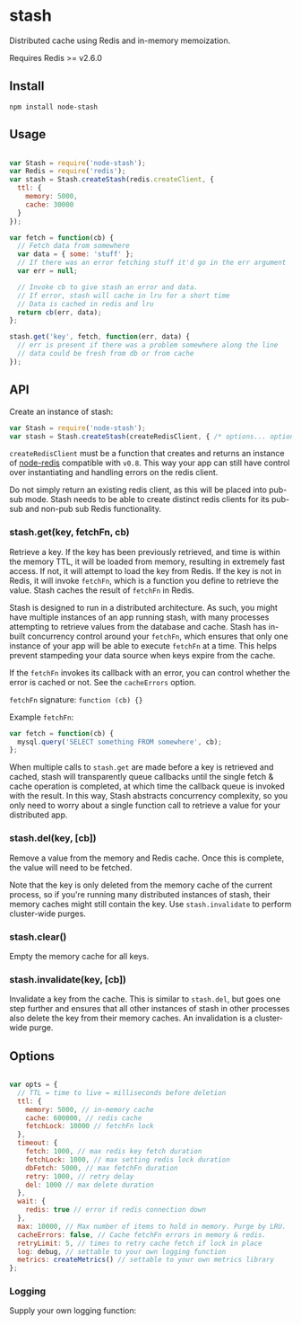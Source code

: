 stash
=====

Distributed cache using Redis and in-memory memoization.

Requires Redis >= v2.6.0

## Install

    npm install node-stash

## Usage

```javascript

var Stash = require('node-stash');
var Redis = require('redis');
var stash = Stash.createStash(redis.createClient, {
  ttl: {
    memory: 5000,
    cache: 30000
  }
});

var fetch = function(cb) {
  // Fetch data from somewhere
  var data = { some: 'stuff' };
  // If there was an error fetching stuff it'd go in the err argument
  var err = null;

  // Invoke cb to give stash an error and data.
  // If error, stash will cache in lru for a short time
  // Data is cached in redis and lru
  return cb(err, data);
};

stash.get('key', fetch, function(err, data) {
  // err is present if there was a problem somewhere along the line
  // data could be fresh from db or from cache
});

```

## API

Create an instance of stash:

```javascript
var Stash = require('node-stash');
var stash = Stash.createStash(createRedisClient, { /* options... optional :) */ });
```

`createRedisClient` must be a function that creates and returns an instance of [node-redis](https://github.com/mranney/node_redis) compatible with `v0.8`. This way your app can still have control over instantiating and handling errors on the redis client.

Do not simply return an existing redis client, as this will be placed into pub-sub mode. Stash needs to be able to create distinct redis clients for its pub-sub and non-pub sub Redis functionality.

### stash.get(key, fetchFn, cb)

Retrieve a key. If the key has been previously retrieved, and time is within the memory TTL, it will be loaded from memory, resulting in extremely fast access. If not, it will attempt to load the key from Redis. If the key is not in Redis, it will invoke `fetchFn`, which is a function you define to retrieve the value. Stash caches the result of `fetchFn` in Redis.

Stash is designed to run in a distributed architecture. As such, you might have multiple instances of an app running stash, with many processes attempting to retrieve values from the database and cache. Stash has in-built concurrency control around your `fetchFn`, which ensures that only one instance of your app will be able to execute `fetchFn` at a time. This helps prevent stampeding your data source when keys expire from the cache.

If the `fetchFn` invokes its callback with an error, you can control whether the error is cached or not. See the `cacheErrors` option.

`fetchFn` signature: `function (cb) {}`

Example `fetchFn`:

```javascript
var fetch = function(cb) {
  mysql.query('SELECT something FROM somewhere', cb);
};
```

When multiple calls to `stash.get` are made before a key is retrieved and cached, stash will transparently queue callbacks until the single fetch & cache operation is completed, at which time the callback queue is invoked with the result. In this way, Stash abstracts concurrency complexity, so you only need to worry about a single function call to retrieve a value for your distributed app.

### stash.del(key, [cb])

Remove a value from the memory and Redis cache. Once this is complete, the value will need to be fetched.

Note that the key is only deleted from the memory cache of the current process, so if you're running many distributed instances of stash, their memory caches might still contain the key. Use `stash.invalidate` to perform cluster-wide purges.

### stash.clear()

Empty the memory cache for all keys.

### stash.invalidate(key, [cb])

Invalidate a key from the cache. This is similar to `stash.del`, but goes one step further and ensures that all other instances of stash in other processes also delete the key from their memory caches. An invalidation is a cluster-wide purge.

## Options

```javascript

var opts = {
  // TTL = time to live = milliseconds before deletion
  ttl: {
    memory: 5000, // in-memory cache
    cache: 600000, // redis cache
    fetchLock: 10000 // fetchFn lock
  },
  timeout: {
    fetch: 1000, // max redis key fetch duration
    fetchLock: 1000, // max setting redis lock duration
    dbFetch: 5000, // max fetchFn duration
    retry: 1000, // retry delay
    del: 1000 // max delete duration
  },
  wait: {
    redis: true // error if redis connection down
  },
  max: 10000, // Max number of items to hold in memory. Purge by LRU.
  cacheErrors: false, // Cache fetchFn errors in memory & redis.
  retryLimit: 5, // times to retry cache fetch if lock in place
  log: debug, // settable to your own logging function
  metrics: createMetrics() // settable to your own metrics library
};
```

### Logging

Supply your own logging function:
